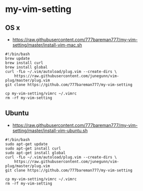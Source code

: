 # my-vim-setting

## OS x

- https://raw.githubusercontent.com/777bareman777/my-vim-setting/master/install-vim-mac.sh

```
#!/bin/bash
brew update
brew install curl
brew install global
curl -fLo ~/.vim/autoload/plug.vim --create-dirs \
    https://raw.githubusercontent.com/junegunn/vim-plug/master/plug.vim
git clone https://github.com/777bareman777/my-vim-setting

cp my-vim-setting/vimrc ~/.vimrc
rm -rf my-vim-setting
```

## Ubuntu

- https://raw.githubusercontent.com/777bareman777/my-vim-setting/master/install-vim-ubuntu.sh

```
#!/bin/bash
sudo apt-get update
sudo apt-get install curl
sudo apt-get install global
curl -fLo ~/.vim/autoload/plug.vim --create-dirs \
    https://raw.githubusercontent.com/junegunn/vim-plug/master/plug.vim
git clone https://github.com/777bareman777/my-vim-setting

cp my-vim-setting/vimrc ~/.vimrc
rm -rf my-vim-setting
```
